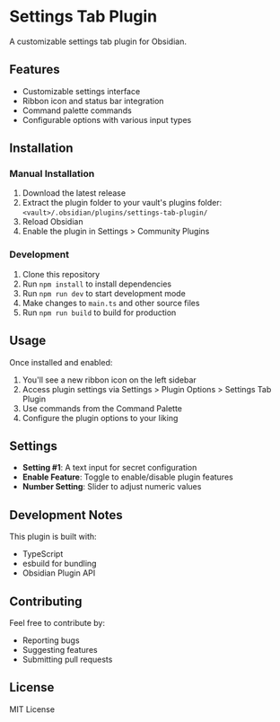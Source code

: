 # Settings Tab Plugin

A customizable settings tab plugin for Obsidian.

## Features

- Customizable settings interface
- Ribbon icon and status bar integration
- Command palette commands
- Configurable options with various input types

## Installation

### Manual Installation

1. Download the latest release
2. Extract the plugin folder to your vault's plugins folder: `<vault>/.obsidian/plugins/settings-tab-plugin/`
3. Reload Obsidian
4. Enable the plugin in Settings > Community Plugins

### Development

1. Clone this repository
2. Run `npm install` to install dependencies
3. Run `npm run dev` to start development mode
4. Make changes to `main.ts` and other source files
5. Run `npm run build` to build for production

## Usage

Once installed and enabled:

1. You'll see a new ribbon icon on the left sidebar
2. Access plugin settings via Settings > Plugin Options > Settings Tab Plugin
3. Use commands from the Command Palette
4. Configure the plugin options to your liking

## Settings

- **Setting #1**: A text input for secret configuration
- **Enable Feature**: Toggle to enable/disable plugin features
- **Number Setting**: Slider to adjust numeric values

## Development Notes

This plugin is built with:
- TypeScript
- esbuild for bundling
- Obsidian Plugin API

## Contributing

Feel free to contribute by:
- Reporting bugs
- Suggesting features
- Submitting pull requests

## License

MIT License